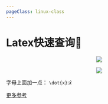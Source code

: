 ```yaml
---
pageClass: linux-class
---
```

# Latex快速查询🤪


<p align="center">
<img src='/images/linux/linux_tools/latex/latexsheet-0.png'>
</p>

<p align="center">
<img src='/images/linux/linux_tools/latex/latexsheet-1.png'>
</p>

字母上面加一点： `\dot{x}`:$\dot{x}$

[更多参考](https://en.wikipedia.org/wiki/Wikipedia:LaTeX_symbols)

<Livere/>